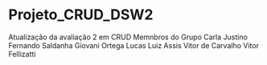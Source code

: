 # Projeto_CRUD_DSW2
Atualização da avaliação 2 em CRUD
Memnbros do Grupo
Carla Justino
Fernando Saldanha
Giovani Ortega
Lucas Luiz Assis
Vitor de  Carvalho
Vitor Fellizatti
